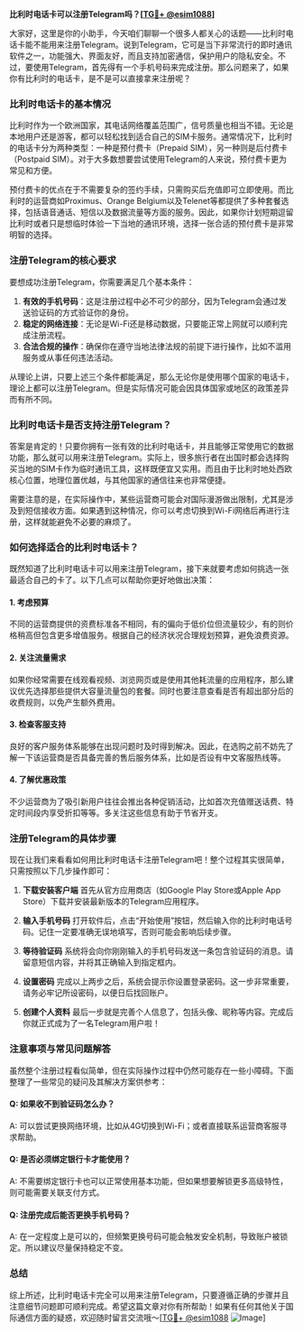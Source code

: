**比利时电话卡可以注册Telegram吗？[[TG💪+ @esim1088](https://t.me/s/esim1088)]**

大家好，这里是你的小助手，今天咱们聊聊一个很多人都关心的话题——比利时电话卡能不能用来注册Telegram。说到Telegram，它可是当下非常流行的即时通讯软件之一，功能强大、界面友好，而且支持加密通信，保护用户的隐私安全。不过，要使用Telegram，首先得有一个手机号码来完成注册。那么问题来了，如果你有比利时的电话卡，是不是可以直接拿来注册呢？

### **比利时电话卡的基本情况**

比利时作为一个欧洲国家，其电话网络覆盖范围广，信号质量也相当不错。无论是本地用户还是游客，都可以轻松找到适合自己的SIM卡服务。通常情况下，比利时的电话卡分为两种类型：一种是预付费卡（Prepaid SIM），另一种则是后付费卡（Postpaid SIM）。对于大多数想要尝试使用Telegram的人来说，预付费卡更为常见和方便。

预付费卡的优点在于不需要复杂的签约手续，只需购买后充值即可立即使用。而比利时的运营商如Proximus、Orange Belgium以及Telenet等都提供了多种套餐选择，包括语音通话、短信以及数据流量等方面的服务。因此，如果你计划短期逗留比利时或者只是想临时体验一下当地的通讯环境，选择一张合适的预付费卡是非常明智的选择。

### **注册Telegram的核心要求**

要想成功注册Telegram，你需要满足几个基本条件：
1. **有效的手机号码**：这是注册过程中必不可少的部分，因为Telegram会通过发送验证码的方式验证你的身份。
2. **稳定的网络连接**：无论是Wi-Fi还是移动数据，只要能正常上网就可以顺利完成注册流程。
3. **合法合规的操作**：确保你在遵守当地法律法规的前提下进行操作，比如不滥用服务或从事任何违法活动。

从理论上讲，只要上述三个条件都能满足，那么无论你是使用哪个国家的电话卡，理论上都可以注册Telegram。但是实际情况可能会因具体国家或地区的政策差异而有所不同。

### **比利时电话卡是否支持注册Telegram？**

答案是肯定的！只要你拥有一张有效的比利时电话卡，并且能够正常使用它的数据功能，那么就可以用来注册Telegram。实际上，很多旅行者在出国时都会选择购买当地的SIM卡作为临时通讯工具，这样既便宜又实用。而且由于比利时地处西欧核心位置，地理位置优越，与其他国家的通信往来也非常便捷。

需要注意的是，在实际操作中，某些运营商可能会对国际漫游做出限制，尤其是涉及到短信接收方面。如果遇到这种情况，你可以考虑切换到Wi-Fi网络后再进行注册，这样就能避免不必要的麻烦了。

### **如何选择适合的比利时电话卡？**

既然知道了比利时电话卡可以用来注册Telegram，接下来就要考虑如何挑选一张最适合自己的卡了。以下几点可以帮助你更好地做出决策：

#### **1. 考虑预算**
不同的运营商提供的资费标准各不相同，有的偏向于低价位但流量较少，有的则价格稍高但包含更多增值服务。根据自己的经济状况合理规划预算，避免浪费资源。

#### **2. 关注流量需求**
如果你经常需要在线观看视频、浏览网页或是使用其他耗流量的应用程序，那么建议优先选择那些提供大容量流量包的套餐。同时也要注意查看是否有超出部分后的收费规则，以免产生额外费用。

#### **3. 检查客服支持**
良好的客户服务体系能够在出现问题时及时得到解决。因此，在选购之前不妨先了解一下该运营商是否具备完善的售后服务体系，比如是否设有中文客服热线等。

#### **4. 了解优惠政策**
不少运营商为了吸引新用户往往会推出各种促销活动，比如首次充值赠送话费、特定时间段内享受折扣等等。多关注这些信息有助于节省开支。

### **注册Telegram的具体步骤**

现在让我们来看看如何用比利时电话卡注册Telegram吧！整个过程其实很简单，只需按照以下几步操作即可：

1. **下载安装客户端**
   首先从官方应用商店（如Google Play Store或Apple App Store）下载并安装最新版本的Telegram应用程序。

2. **输入手机号码**
   打开软件后，点击“开始使用”按钮，然后输入你的比利时电话号码。记住一定要准确无误地填写，否则可能会影响后续步骤。

3. **等待验证码**
   系统将会向你刚刚输入的手机号码发送一条包含验证码的消息。请留意短信内容，并将其正确输入到指定框内。

4. **设置密码**
   完成以上两步之后，系统会提示你设置登录密码。这一步非常重要，请务必牢记所设密码，以便日后找回账户。

5. **创建个人资料**
   最后一步就是完善个人信息了，包括头像、昵称等内容。完成后你就正式成为了一名Telegram用户啦！

### **注意事项与常见问题解答**

虽然整个注册过程看似简单，但在实际操作过程中仍然可能存在一些小障碍。下面整理了一些常见的疑问及其解决方案供参考：

#### **Q: 如果收不到验证码怎么办？**
A: 可以尝试更换网络环境，比如从4G切换到Wi-Fi；或者直接联系运营商客服寻求帮助。

#### **Q: 是否必须绑定银行卡才能使用？**
A: 不需要绑定银行卡也可以正常使用基本功能，但如果想要解锁更多高级特性，则可能需要关联支付方式。

#### **Q: 注册完成后能否更换手机号码？**
A: 在一定程度上是可以的，但频繁更换号码可能会触发安全机制，导致账户被锁定。所以建议尽量保持稳定不变。

### **总结**

综上所述，比利时电话卡完全可以用来注册Telegram，只要遵循正确的步骤并且注意细节问题即可顺利完成。希望这篇文章对你有所帮助！如果有任何其他关于国际通信方面的疑惑，欢迎随时留言交流哦～[[TG💪+ @esim1088](https://t.me/s/esim1088) ![Image](https://i.postimg.cc/4NQfJmqS/Snipaste-2025-05-13-00-14-12.png)]